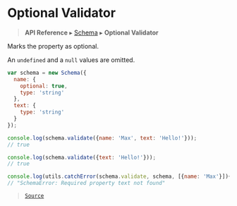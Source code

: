 # Optional Validator

> **API Reference** ▸ [Schema](/api/schema.md) ▸ **Optional Validator**

<!-- toc -->
Marks the property as optional.

An `undefined` and a `null` values are omitted.

```javascript
var schema = new Schema({
  name: {
    optional: true,
    type: 'string'
  },
  text: {
    type: 'string'
  }
});

console.log(schema.validate({name: 'Max', text: 'Hello!'}));
// true

console.log(schema.validate({text: 'Hello!'}));
// true

console.log(utils.catchError(schema.validate, schema, [{name: 'Max'}])+'');
// "SchemaError: Required property text not found"
```


> [`Source`](https:/github.com/Neft-io/neft/blob/8a7d1218650a3ad43d88cdbda24dae5a72a732ea/src/schema/validators/optional.litcoffee)

